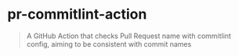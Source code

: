 # pr-commitlint-action

> A GitHub Action that checks Pull Request name with commitlint config, aiming to be consistent with commit names
